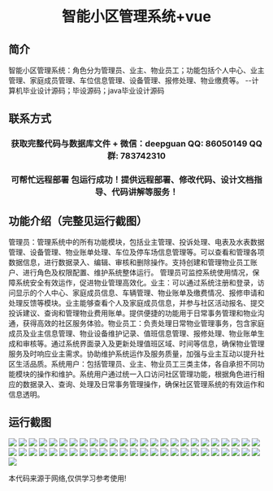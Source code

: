 <p><h1 align="center">智能小区管理系统+vue</h1></p>

## 简介
智能小区管理系统：角色分为管理员、业主、物业员工；功能包括个人中心、业主管理、家庭成员管理、车位信息管理、设备管理、报修处理、物业缴费等。    --计算机毕业设计源码；毕设源码；java毕业设计源码


## 联系方式
<p><h3 align="center">获取完整代码与数据库文件 + 微信：deepguan QQ: 86050149 QQ群: 783742310</h3></p>
<p><h3 align="center">可帮忙远程部署 包运行成功！提供远程部署、修改代码、设计文档指导、代码讲解等服务！</h3></p>

## 功能介绍（完整见运行截图）
管理员：管理系统中的所有功能模块，包括业主管理、投诉处理、电表及水表数据管理、设备管理、物业账单处理、车位及停车场信息管理等。可以查看和管理各项数据信息，进行数据录入、编辑、审核和删除操作。支持创建和管理物业员工账户、进行角色及权限配置、维护系统整体运行。 管理员可监控系统使用情况，保障系统安全有效运作，促进物业管理高效化。业主：可以通过系统注册和登录，访问显示的个人中心、家庭成员信息、车辆管理、物业账单及缴费情况、报修申请和处理反馈等模块。业主能够查看个人及家庭成员信息，并参与社区活动报名、提交投诉建议、查询和管理物业费用账单。提供便捷的功能用于日常事务管理和物业沟通，获得高效的社区服务体验。物业员工：负责处理日常物业管理事务，包含家庭成员及业主信息管理、物业设备维护记录、值班信息管理、报修处理、物业账单生成和审核等。通过系统界面录入及更新处理值班区域、时间等信息，确保物业管理服务及时响应业主需求。协助维护系统运作及服务质量，加强与业主互动以提升社区生活品质。系统用户：包括管理员、业主、物业员工三类主体，各自承担不同功能模块的操作和维护。系统用户通过统一入口访问社区管理功能，根据角色进行相应的数据录入、查询、处理及日常事务管理操作，确保社区管理系统的有效运作和信息透明。


## 运行截图
![](img/001.jpg)
![](img/002.jpg)
![](img/003.jpg)
![](img/004.jpg)
![](img/005.jpg)
![](img/006.jpg)
![](img/007.jpg)
![](img/008.jpg)
![](img/009.jpg)
![](img/010.jpg)
![](img/011.jpg)
![](img/012.jpg)
![](img/013.jpg)
![](img/014.jpg)
![](img/015.jpg)
![](img/016.jpg)
![](img/017.jpg)
![](img/018.jpg)
![](img/019.jpg)
![](img/020.jpg)
![](img/021.jpg)
![](img/022.jpg)
![](img/023.jpg)
![](img/024.jpg)
![](img/025.jpg)
![](img/026.jpg)
![](img/027.jpg)
![](img/028.jpg)
![](img/029.jpg)
![](img/030.jpg)
![](img/031.jpg)
![](img/032.jpg)
![](img/033.jpg)
![](img/034.jpg)
![](img/035.jpg)
![](img/036.jpg)
![](img/037.jpg)
![](img/038.jpg)
![](img/039.jpg)
![](img/040.jpg)
![](img/041.jpg)
![](img/042.jpg)
![](img/043.jpg)
![](img/044.jpg)
![](img/045.jpg)
![](img/046.jpg)
![](img/047.jpg)
![](img/048.jpg)
![](img/049.jpg)
![](img/050.jpg)
![](img/051.jpg)

<p>本代码来源于网络,仅供学习参考使用!</p>
